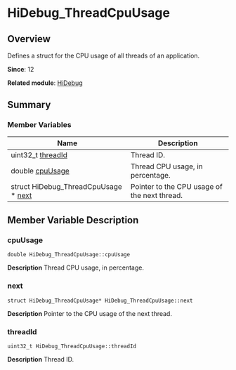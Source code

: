 # HiDebug_ThreadCpuUsage


## Overview

Defines a struct for the CPU usage of all threads of an application.

**Since**: 12

**Related module**: [HiDebug](_hi_debug.md)


## Summary


### Member Variables

| Name| Description| 
| -------- | -------- |
| uint32_t [threadId](#threadid) | Thread ID. | 
| double [cpuUsage](#cpuusage) | Thread CPU usage, in percentage. | 
| struct HiDebug_ThreadCpuUsage \* [next](#next) | Pointer to the CPU usage of the next thread. | 


## Member Variable Description


### cpuUsage

```
double HiDebug_ThreadCpuUsage::cpuUsage
```
**Description**
Thread CPU usage, in percentage.


### next

```
struct HiDebug_ThreadCpuUsage* HiDebug_ThreadCpuUsage::next
```
**Description**
Pointer to the CPU usage of the next thread.


### threadId

```
uint32_t HiDebug_ThreadCpuUsage::threadId
```
**Description**
Thread ID.

